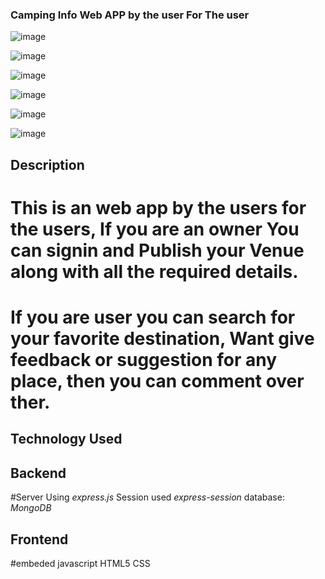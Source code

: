 ### Camping Info Web APP by the user For The user

![image](https://user-images.githubusercontent.com/66065167/120652323-4ca93800-c49d-11eb-9a19-76ae13b680b1.png)

![image](https://user-images.githubusercontent.com/66065167/120652371-57fc6380-c49d-11eb-900c-0805233baf0d.png)

![image](https://user-images.githubusercontent.com/66065167/120652440-69de0680-c49d-11eb-81af-4f998f5a3bc5.png)

![image](https://user-images.githubusercontent.com/66065167/120653075-fe486900-c49d-11eb-9f63-214361d6dbb2.png)

![image](https://user-images.githubusercontent.com/66065167/120653373-3e0f5080-c49e-11eb-9b6d-baf92a0a0cf7.png)

![image](https://user-images.githubusercontent.com/66065167/120653436-4a93a900-c49e-11eb-823e-a71f1fb93677.png)

## Description 
# This is an web app by the users for the users, If you are an owner You can signin and Publish your Venue along with all the required details.
# If you are user you can search for your favorite destination, Want give feedback or suggestion for any place, then you can comment over ther.

## Technology Used

## Backend 
#Server Using *express.js* Session used *express-session* database: *MongoDB* 
## Frontend
#embeded javascript HTML5 CSS
